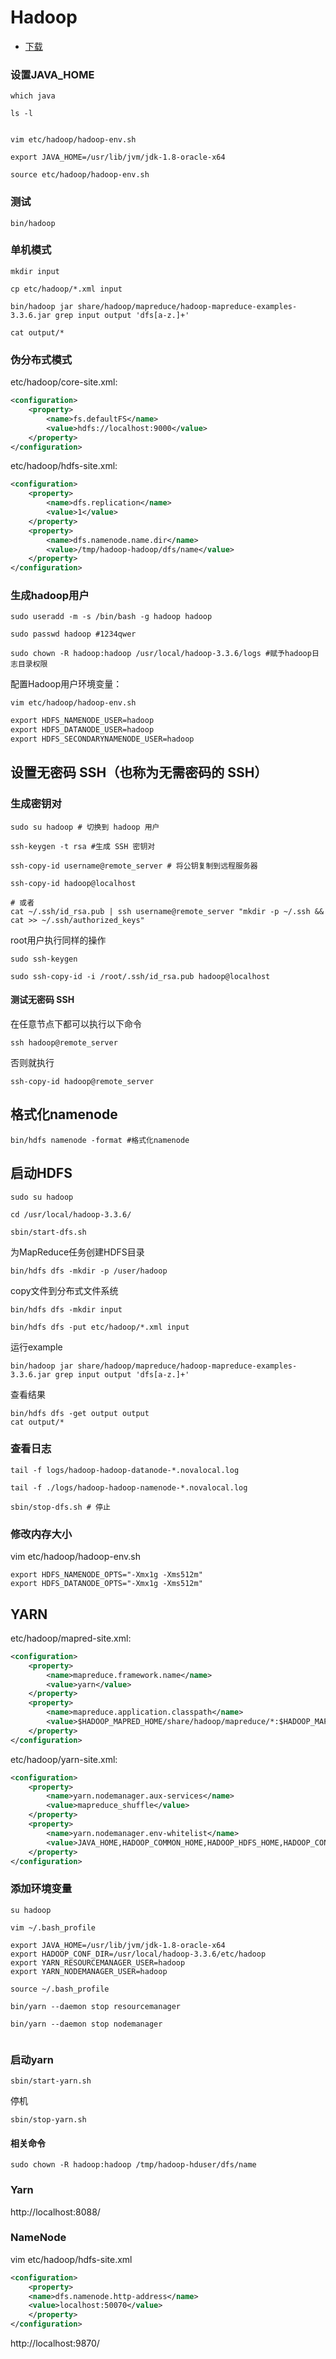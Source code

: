 # Hadoop

+ [下载](https://www.apache.org/dyn/closer.cgi/hadoop/common/)

### 设置JAVA_HOME

```shell
which java

ls -l 


vim etc/hadoop/hadoop-env.sh

export JAVA_HOME=/usr/lib/jvm/jdk-1.8-oracle-x64

source etc/hadoop/hadoop-env.sh
```
### 测试

```shell
bin/hadoop
```

### 单机模式

```shell
mkdir input

cp etc/hadoop/*.xml input

bin/hadoop jar share/hadoop/mapreduce/hadoop-mapreduce-examples-3.3.6.jar grep input output 'dfs[a-z.]+'

cat output/*
```
### 伪分布式模式

etc/hadoop/core-site.xml:

```xml
<configuration>
    <property>
        <name>fs.defaultFS</name>
        <value>hdfs://localhost:9000</value>
    </property>
</configuration>
```
etc/hadoop/hdfs-site.xml:
```xml
<configuration>
    <property>
        <name>dfs.replication</name>
        <value>1</value>
    </property>
    <property>
        <name>dfs.namenode.name.dir</name>
        <value>/tmp/hadoop-hadoop/dfs/name</value>
    </property>
</configuration>
```

### 生成hadoop用户
```shell
sudo useradd -m -s /bin/bash -g hadoop hadoop

sudo passwd hadoop #1234qwer

sudo chown -R hadoop:hadoop /usr/local/hadoop-3.3.6/logs #赋予hadoop日志目录权限

```
配置Hadoop用户环境变量：
```shell
vim etc/hadoop/hadoop-env.sh
```
```xml
export HDFS_NAMENODE_USER=hadoop
export HDFS_DATANODE_USER=hadoop
export HDFS_SECONDARYNAMENODE_USER=hadoop
```

## 设置无密码 SSH（也称为无需密码的 SSH）

### 生成密钥对

```shell
sudo su hadoop # 切换到 hadoop 用户

ssh-keygen -t rsa #生成 SSH 密钥对

ssh-copy-id username@remote_server # 将公钥复制到远程服务器

ssh-copy-id hadoop@localhost

# 或者
cat ~/.ssh/id_rsa.pub | ssh username@remote_server "mkdir -p ~/.ssh && cat >> ~/.ssh/authorized_keys"
```

root用户执行同样的操作

```shell
sudo ssh-keygen

sudo ssh-copy-id -i /root/.ssh/id_rsa.pub hadoop@localhost
```


#### 测试无密码 SSH

在任意节点下都可以执行以下命令
```shell
ssh hadoop@remote_server
```
否则就执行
```shell
ssh-copy-id hadoop@remote_server
```


## 格式化namenode
```shell
bin/hdfs namenode -format #格式化namenode
```

## 启动HDFS
```shell
sudo su hadoop

cd /usr/local/hadoop-3.3.6/

sbin/start-dfs.sh
```

为MapReduce任务创建HDFS目录

```shell
bin/hdfs dfs -mkdir -p /user/hadoop
```


copy文件到分布式文件系统
```shell
bin/hdfs dfs -mkdir input

bin/hdfs dfs -put etc/hadoop/*.xml input
```

运行example
```shell
bin/hadoop jar share/hadoop/mapreduce/hadoop-mapreduce-examples-3.3.6.jar grep input output 'dfs[a-z.]+'
```

查看结果
```shell
bin/hdfs dfs -get output output
cat output/*
```

### 查看日志

```shell
tail -f logs/hadoop-hadoop-datanode-*.novalocal.log

tail -f ./logs/hadoop-hadoop-namenode-*.novalocal.log
```

```shell
sbin/stop-dfs.sh # 停止
```

### 修改内存大小

vim etc/hadoop/hadoop-env.sh
```shell
export HDFS_NAMENODE_OPTS="-Xmx1g -Xms512m"
export HDFS_DATANODE_OPTS="-Xmx1g -Xms512m"
```

## YARN

etc/hadoop/mapred-site.xml:

```xml
<configuration>
    <property>
        <name>mapreduce.framework.name</name>
        <value>yarn</value>
    </property>
    <property>
        <name>mapreduce.application.classpath</name>
        <value>$HADOOP_MAPRED_HOME/share/hadoop/mapreduce/*:$HADOOP_MAPRED_HOME/share/hadoop/mapreduce/lib/*</value>
    </property>
</configuration>
```

etc/hadoop/yarn-site.xml:

```xml
<configuration>
    <property>
        <name>yarn.nodemanager.aux-services</name>
        <value>mapreduce_shuffle</value>
    </property>
    <property>
        <name>yarn.nodemanager.env-whitelist</name>
        <value>JAVA_HOME,HADOOP_COMMON_HOME,HADOOP_HDFS_HOME,HADOOP_CONF_DIR,CLASSPATH_PREPEND_DISTCACHE,HADOOP_YARN_HOME,HADOOP_HOME,PATH,LANG,TZ,HADOOP_MAPRED_HOME</value>
    </property>
</configuration>
```

### 添加环境变量

```shell
su hadoop

vim ~/.bash_profile
```

```shell
export JAVA_HOME=/usr/lib/jvm/jdk-1.8-oracle-x64
export HADOOP_CONF_DIR=/usr/local/hadoop-3.3.6/etc/hadoop
export YARN_RESOURCEMANAGER_USER=hadoop
export YARN_NODEMANAGER_USER=hadoop
```
```shell
source ~/.bash_profile
```

```shell
bin/yarn --daemon stop resourcemanager

bin/yarn --daemon stop nodemanager


```

### 启动yarn

```shell
sbin/start-yarn.sh
```

停机
```shell
sbin/stop-yarn.sh
```


#### 相关命令
```shell
sudo chown -R hadoop:hadoop /tmp/hadoop-hduser/dfs/name
```

### Yarn
http://localhost:8088/

### NameNode
vim etc/hadoop/hdfs-site.xml
```xml
<configuration>
    <property>
    <name>dfs.namenode.http-address</name>
    <value>localhost:50070</value>
    </property>
</configuration>
```
http://localhost:9870/